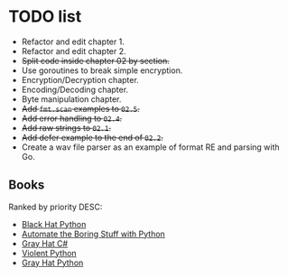 # TODO list

- Refactor and edit chapter 1.
- Refactor and edit chapter 2.
- ~~Split code inside chapter 02 by section.~~
- Use goroutines to break simple encryption.
- Encryption/Decryption chapter.
- Encoding/Decoding chapter.
- Byte manipulation chapter.
- ~~Add `fmt.scan` examples to `02.5`.~~
- ~~Add error handling to `02.4`.~~
- ~~Add raw strings to `02.1`.~~
- ~~Add defer example to the end of `02.2`.~~
- Create a wav file parser as an example of format RE and parsing with Go.

## Books
Ranked by priority DESC:

- [Black Hat Python][black-hat-python]
- [Automate the Boring Stuff with Python][automate-boring-stuff]
- [Gray Hat C#][gray-hat-csharp]
- [Violent Python][violent-python]
- [Gray Hat Python][gray-hat-python]


<!-- Links -->

[black-hat-python]: https://www.nostarch.com/blackhatpython
[automate-boring-stuff]: https://automatetheboringstuff.com/
[violent-python]: http://shop.oreilly.com/product/9781597499576.do
[gray-hat-csharp]: https://www.nostarch.com/grayhatcsharp
[gray-hat-python]: https://www.nostarch.com/ghpython.htm